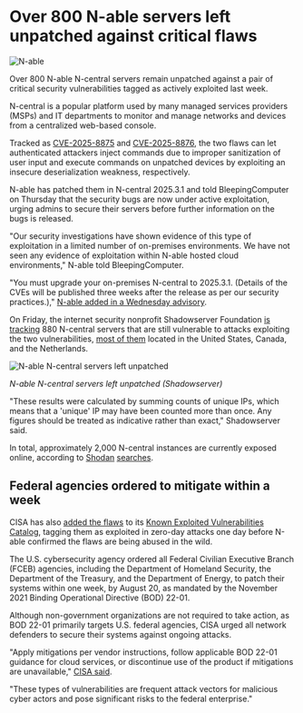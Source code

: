 # Over 800 N-able servers left unpatched against critical flaws

![N-able](https://www.bleepstatic.com/content/hl-images/2025/08/18/N-able.jpg)

Over 800 N-able N-central servers remain unpatched against a pair of critical security vulnerabilities tagged as actively exploited last week.

N-central is a popular platform used by many managed services providers (MSPs) and IT departments to monitor and manage networks and devices from a centralized web-based console.

Tracked as [CVE-2025-8875](https://nvd.nist.gov/vuln/detail/CVE-2025-8875) and [CVE-2025-8876](https://nvd.nist.gov/vuln/detail/CVE-2025-8876), the two flaws can let authenticated attackers inject commands due to improper sanitization of user input and execute commands on unpatched devices by exploiting an insecure deserialization weakness, respectively.

N-able has patched them in N-central 2025.3.1 and told BleepingComputer on Thursday that the security bugs are now under active exploitation, urging admins to secure their servers before further information on the bugs is released.

"Our security investigations have shown evidence of this type of exploitation in a limited number of on-premises environments. We have not seen any evidence of exploitation within N-able hosted cloud environments," N-able told BleepingComputer.

"You must upgrade your on-premises N-central to 2025.3.1\. (Details of the CVEs will be published three weeks after the release as per our security practices.)," [N-able added in a Wednesday advisory](https://status.n-able.com/2025/08/13/announcing-the-ga-of-n-central-2025-3-1/).

On Friday, the internet security nonprofit Shadowserver Foundation [is tracking](https://dashboard.shadowserver.org/statistics/combined/time-series/?date%5Frange=7&source=http%5Fvulnerable&source=http%5Fvulnerable6&tag=cve-2025-8875%2B&tag=cve-2025-8876%2B&dataset=unique%5Fips&limit=100&group%5Fby=geo&stacking=stacked&auto%5Fupdate=on) 880 N-central servers that are still vulnerable to attacks exploiting the two vulnerabilities, [most of them](https://bsky.app/profile/shadowserver.bsky.social/post/3lwm7agqrtc2e) located in the United States, Canada, and the Netherlands.

![N-able N-central servers left unpatched](https://www.bleepstatic.com/images/news/u/1109292/2025/Unpatched%20N-able%20N-central%20devices.png)

_N-able N-central servers left unpatched (Shadowserver)_

"These results were calculated by summing counts of unique IPs, which means that a 'unique' IP may have been counted more than once. Any figures should be treated as indicative rather than exact," Shadowserver said.

In total, approximately 2,000 N-central instances are currently exposed online, according to [Shodan](https://beta.shodan.io/search?query=html%3An-central) [searches](https://beta.shodan.io/search?query=http.html%5Fhash%3A944222210).

## Federal agencies ordered to mitigate within a week

CISA has also [added the flaws](https://www.cisa.gov/news-events/alerts/2025/08/13/cisa-adds-two-known-exploited-vulnerabilities-catalog) to its [Known Exploited Vulnerabilities Catalog](https://www.cisa.gov/known-exploited-vulnerabilities-catalog?search%5Fapi%5Ffulltext=SysAid&field%5Fdate%5Fadded%5Fwrapper=all&field%5Fcve=&sort%5Fby=field%5Fdate%5Fadded&items%5Fper%5Fpage=20&url=), tagging them as exploited in zero-day attacks one day before N-able confirmed the flaws are being abused in the wild.

The U.S. cybersecurity agency ordered all Federal Civilian Executive Branch (FCEB) agencies, including the Department of Homeland Security, the Department of the Treasury, and the Department of Energy, to patch their systems within one week, by August 20, as mandated by the November 2021 Binding Operational Directive (BOD) 22-01.

Although non-government organizations are not required to take action, as BOD 22-01 primarily targets U.S. federal agencies, CISA urged all network defenders to secure their systems against ongoing attacks.

"Apply mitigations per vendor instructions, follow applicable BOD 22-01 guidance for cloud services, or discontinue use of the product if mitigations are unavailable," [CISA said](https://www.cisa.gov/known-exploited-vulnerabilities-catalog?search%5Fapi%5Ffulltext=CVE-2025-8875&field%5Fdate%5Fadded%5Fwrapper=all&field%5Fcve=&sort%5Fby=field%5Fdate%5Fadded&items%5Fper%5Fpage=20&url=).

"These types of vulnerabilities are frequent attack vectors for malicious cyber actors and pose significant risks to the federal enterprise."
